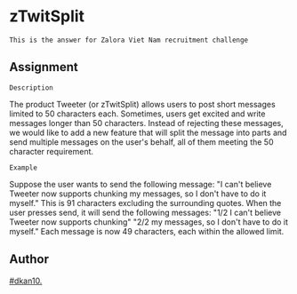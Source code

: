 # zTwitSplit

 ```
 This is the answer for Zalora Viet Nam recruitment challenge
 ```

## Assignment
`Description`

The product Tweeter (or zTwitSplit) allows users to post short messages limited to 50 characters each.
Sometimes, users get excited and write messages longer than 50 characters.
Instead of rejecting these messages, we would like to add a new feature that will split the message into parts and send multiple messages on the user's behalf, all of them meeting the 50 character requirement.

`Example`

Suppose the user wants to send the following message:
"I can't believe Tweeter now supports chunking my messages, so I don't have to do it myself."
This is 91 characters excluding the surrounding quotes. When the user presses send, it will send the following messages:
"1/2 I can't believe Tweeter now supports chunking" "2/2 my messages, so I don't have to do it myself."
Each message is now 49 characters, each within the allowed limit.

## Author
[#dkan10.](https://fb.com/dkan10)